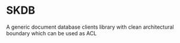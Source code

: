 # SKDB
A generic document database clients library with clean architectural boundary which can be used as ACL
